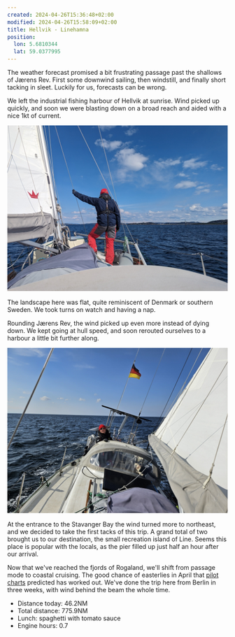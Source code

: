 ```yaml
---
created: 2024-04-26T15:36:48+02:00
modified: 2024-04-26T15:58:09+02:00
title: Hellvik - Linehamna
position:
  lon: 5.6810344
  lat: 59.0377995
---
```


The weather forecast promised a bit frustrating passage past the shallows of Jærens Rev. First some downwind sailing, then windstill, and finally short tacking in sleet. Luckily for us, forecasts can be wrong.

We left the industrial fishing harbour of Hellvik at sunrise. Wind picked up quickly, and soon we were blasting down on a broad reach and aided with a nice 1kt of current.

![Image](../2024/08640ab12954e572c2aee66d6f223e8b.jpg) 

The landscape here was flat, quite reminiscent of Denmark or southern Sweden. We took turns on watch and having a nap.

Rounding Jærens Rev, the wind picked up even more instead of dying down. We kept going at hull speed, and soon rerouted ourselves to a harbour a little bit further along.

![Image](../2024/03287b070ee45d12ab38f95a4afbebcb.jpg) 

At the entrance to the Stavanger Bay the wind turned more to northeast, and we decided to take the first tacks of this trip. A grand total of two brought us to our destination, the small recreation island of Line. Seems this place is popular with the locals, as the pier filled up just half an hour after our arrival.

Now that we've reached the fjords of Rogaland, we'll shift from passage mode to coastal cruising. The good chance of easterlies in April that [pilot charts](https://prevailing-winds.de/) predicted has worked out. We've done the trip here from Berlin in three weeks, with wind behind the beam the whole time.

* Distance today: 46.2NM
* Total distance: 775.9NM
* Lunch: spaghetti with tomato sauce
* Engine hours: 0.7
